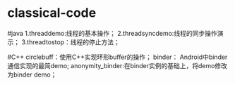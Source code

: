 # classical-code


#java
1.threaddemo:线程的基本操作；
2.threadsyncdemo:线程的同步操作演示；
3.threadtostop：线程的停止方法；

#C++
circlebuff：使用C++实现环形buffer的操作；
binder： Android中binder通信实现的最简demo;
anonymity_binder:在binder实例的基础上，将demo修改为binder demo；
